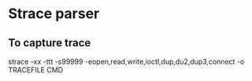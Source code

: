 # Strace parser

## To capture trace

strace -xx -ttt -s99999 -eopen,read,write,ioctl,dup,du2,dup3,connect -o TRACEFILE CMD

